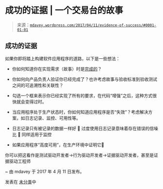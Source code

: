 <!--yml

分类: 未分类

日期: 2024-05-18 05:28:00

-->

# 成功的证据 | 一个交易台的故事

> 来源：[`mdavey.wordpress.com/2017/04/11/evidence-of-success/#0001-01-01`](https://mdavey.wordpress.com/2017/04/11/evidence-of-success/#0001-01-01)

## 成功的证据

如果你即将踏上构建软件应用程序的道路，以下是一些想法：

+   你如何知道你在实现需求（故事）时是[完成的](https://manifesto.co.uk/definition-done/)？

+   你如何向产品负责人验证你已经完成了？也许考虑故事与验收标准到验收测试之间的可追溯性和关联性？

+   勾选一个框来表示你已经实现了所有的要求，在代码“增强”之后，这种方式很快就会变得过时。

+   当应用程序处于生产状态时，你如何知道应用程序是否“失效”？考虑解决方案，如日志记录、监控、可用性等。

+   日志记录只有被记录的数据一样好 🙂 过度使用日志记录意味着存在错误的信噪比 🙂 同样适用于监控

+   如果应用程序“高度可用”，在生产环境中证明它🙂

你可以把这看作是测试驱动开发者->行为驱动开发者->证据驱动开发者，甚至是证据驱动工程师

~ 由 mdavey 于 2017 年 4 月 11 日发布。

发表在 [未分类](https://mdavey.wordpress.com/category/uncategorized/)中

